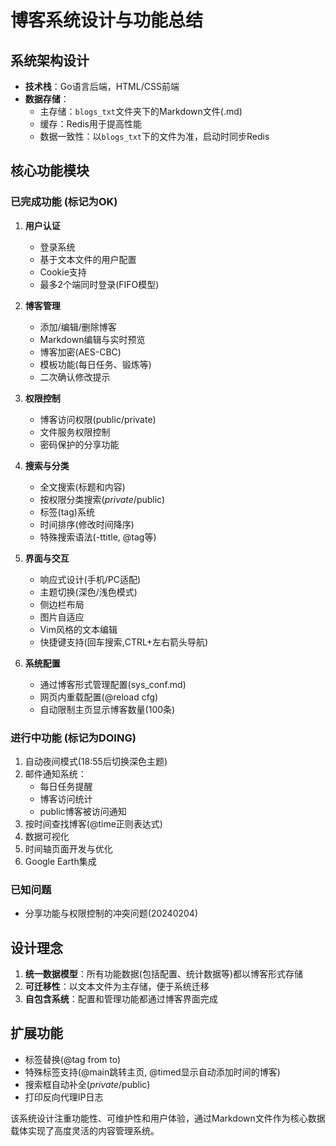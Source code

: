 # 博客系统设计与功能总结

## 系统架构设计
- **技术栈**：Go语言后端，HTML/CSS前端
- **数据存储**：
  - 主存储：`blogs_txt`文件夹下的Markdown文件(.md)
  - 缓存：Redis用于提高性能
  - 数据一致性：以`blogs_txt`下的文件为准，启动时同步Redis

## 核心功能模块

### 已完成功能 (标记为OK)
1. **用户认证**
   - 登录系统
   - 基于文本文件的用户配置
   - Cookie支持
   - 最多2个端同时登录(FIFO模型)

2. **博客管理**
   - 添加/编辑/删除博客
   - Markdown编辑与实时预览
   - 博客加密(AES-CBC)
   - 模板功能(每日任务、锻炼等)
   - 二次确认修改提示

3. **权限控制**
   - 博客访问权限(public/private)
   - 文件服务权限控制
   - 密码保护的分享功能

4. **搜索与分类**
   - 全文搜索(标题和内容)
   - 按权限分类搜索($private/$public)
   - 标签(tag)系统
   - 时间排序(修改时间降序)
   - 特殊搜索语法(-ttitle, @tag等)

5. **界面与交互**
   - 响应式设计(手机/PC适配)
   - 主题切换(深色/浅色模式)
   - 侧边栏布局
   - 图片自适应
   - Vim风格的文本编辑
   - 快捷键支持(回车搜索,CTRL+左右箭头导航)

6. **系统配置**
   - 通过博客形式管理配置(sys_conf.md)
   - 网页内重载配置(@reload cfg)
   - 自动限制主页显示博客数量(100条)

### 进行中功能 (标记为DOING)
1. 自动夜间模式(18:55后切换深色主题)
2. 邮件通知系统：
   - 每日任务提醒
   - 博客访问统计
   - public博客被访问通知
3. 按时间查找博客(@time正则表达式)
4. 数据可视化
5. 时间轴页面开发与优化
6. Google Earth集成

### 已知问题
- 分享功能与权限控制的冲突问题(20240204)

## 设计理念
1. **统一数据模型**：所有功能数据(包括配置、统计数据等)都以博客形式存储
2. **可迁移性**：以文本文件为主存储，便于系统迁移
3. **自包含系统**：配置和管理功能都通过博客界面完成

## 扩展功能
- 标签替换(@tag from to)
- 特殊标签支持(@main跳转主页, @timed显示自动添加时间的博客)
- 搜索框自动补全($private/$public)
- 打印反向代理IP日志

该系统设计注重功能性、可维护性和用户体验，通过Markdown文件作为核心数据载体实现了高度灵活的内容管理系统。